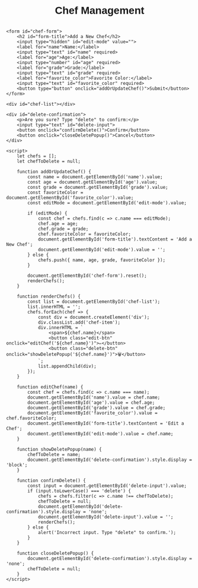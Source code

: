 <html lang="en">
<head>
    <meta charset="UTF-8">
    <meta name="viewport" content="width=device-width, initial-scale=1.0">
    <title>Chef Management</title>
    <style>
        body {
            font-family: Arial, sans-serif;
            display: flex;
            flex-direction: column;
            align-items: center;
            margin-top: 50px;
        }
        button {
            padding: 10px 15px;
            font-size: 16px;
            margin: 5px;
            border: none;
            border-radius: 5px;
            cursor: pointer;
        }
        .edit-btn {
            background-color: #ffc107;
        }
        .delete-btn {
            background-color: #dc3545;
            color: white;
        }
        #chef-list {
            margin-top: 20px;
            width: 300px;
        }
        .chef-item {
            display: flex;
            justify-content: space-between;
            align-items: center;
            padding: 10px;
            border: 1px solid #ddd;
            border-radius: 5px;
            margin: 5px 0;
        }
        #delete-confirmation {
            display: none;
            position: fixed;
            background: white;
            padding: 20px;
            border: 2px solid black;
            top: 50%;
            left: 50%;
            transform: translate(-50%, -50%);
            text-align: center;
        }
    </style>
</head>
<body>
    <h1>Chef Management</h1>
    
    <form id="chef-form">
        <h2 id="form-title">Add a New Chef</h2>
        <input type="hidden" id="edit-mode" value="">
        <label for="name">Name:</label>
        <input type="text" id="name" required>
        <label for="age">Age:</label>
        <input type="number" id="age" required>
        <label for="grade">Grade:</label>
        <input type="text" id="grade" required>
        <label for="favorite_color">Favorite Color:</label>
        <input type="text" id="favorite_color" required>
        <button type="button" onclick="addOrUpdateChef()">Submit</button>
    </form>
    
    <div id="chef-list"></div>
    
    <div id="delete-confirmation">
        <p>Are you sure? Type "delete" to confirm:</p>
        <input type="text" id="delete-input">
        <button onclick="confirmDelete()">Confirm</button>
        <button onclick="closeDeletePopup()">Cancel</button>
    </div>
    
    <script>
        let chefs = [];
        let chefToDelete = null;

        function addOrUpdateChef() {
            const name = document.getElementById('name').value;
            const age = document.getElementById('age').value;
            const grade = document.getElementById('grade').value;
            const favoriteColor = document.getElementById('favorite_color').value;
            const editMode = document.getElementById('edit-mode').value;

            if (editMode) {
                const chef = chefs.find(c => c.name === editMode);
                chef.age = age;
                chef.grade = grade;
                chef.favoriteColor = favoriteColor;
                document.getElementById('form-title').textContent = 'Add a New Chef';
                document.getElementById('edit-mode').value = '';
            } else {
                chefs.push({ name, age, grade, favoriteColor });
            }

            document.getElementById('chef-form').reset();
            renderChefs();
        }

        function renderChefs() {
            const list = document.getElementById('chef-list');
            list.innerHTML = '';
            chefs.forEach(chef => {
                const div = document.createElement('div');
                div.classList.add('chef-item');
                div.innerHTML = `
                    <span>${chef.name}</span>
                    <button class="edit-btn" onclick="editChef('${chef.name}')">✏️</button>
                    <button class="delete-btn" onclick="showDeletePopup('${chef.name}')">🗑️</button>
                `;
                list.appendChild(div);
            });
        }

        function editChef(name) {
            const chef = chefs.find(c => c.name === name);
            document.getElementById('name').value = chef.name;
            document.getElementById('age').value = chef.age;
            document.getElementById('grade').value = chef.grade;
            document.getElementById('favorite_color').value = chef.favoriteColor;
            document.getElementById('form-title').textContent = 'Edit a Chef';
            document.getElementById('edit-mode').value = chef.name;
        }

        function showDeletePopup(name) {
            chefToDelete = name;
            document.getElementById('delete-confirmation').style.display = 'block';
        }

        function confirmDelete() {
            const input = document.getElementById('delete-input').value;
            if (input.toLowerCase() === 'delete') {
                chefs = chefs.filter(c => c.name !== chefToDelete);
                chefToDelete = null;
                document.getElementById('delete-confirmation').style.display = 'none';
                document.getElementById('delete-input').value = '';
                renderChefs();
            } else {
                alert('Incorrect input. Type "delete" to confirm.');
            }
        }

        function closeDeletePopup() {
            document.getElementById('delete-confirmation').style.display = 'none';
            chefToDelete = null;
        }
    </script>
</body>
</html>

